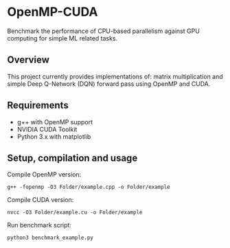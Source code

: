 # OpenMP-CUDA
Benchmark the performance of CPU-based parallelism against GPU computing for simple ML related tasks.

## Overview

This project currently provides implementations of: matrix multiplication and simple Deep Q-Network (DQN) forward pass using OpenMP and CUDA.

## Requirements

- g++ with OpenMP support
- NVIDIA CUDA Toolkit
- Python 3.x with matplotlib

## Setup, compilation and usage

Compile OpenMP version:

`g++ -fopenmp -O3 Folder/example.cpp -o Folder/example`

Compile CUDA version:

`nvcc -O3 Folder/example.cu -o Folder/example`

Run benchmark script:

`python3 benchmark_example.py`
